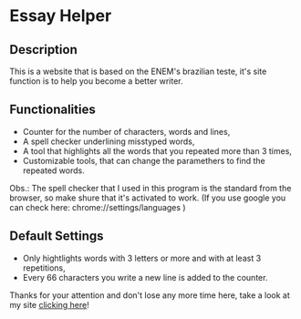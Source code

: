 # Essay Helper

## Description
This is a website that is based on the ENEM's brazilian teste, it's site function is to help you become a better writer.

## Functionalities

- Counter for the number of characters, words and lines,
- A spell checker underlining misstyped words,
- A tool that highlights all the words that you repeated more than 3 times,
- Customizable tools, that can change the paramethers to find the repeated words.

Obs.: The spell checker that I used in this program is the standard from the browser, so make shure that it's activated to work. (If you use google you can check here: chrome://settings/languages )

## Default Settings

- Only hightlights words with 3 letters or more and with at least 3 repetitions,
- Every 66 characters you write a new line is added to the counter.

Thanks for your attention and don't lose any more time here, take a look at my site [clicking here](https://danielmesquitta.github.io/essayhelper/)!
